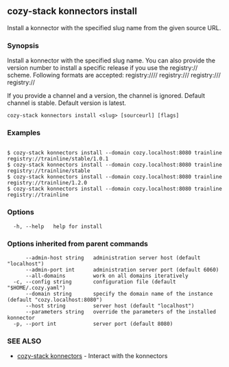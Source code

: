 ## cozy-stack konnectors install

Install a konnector with the specified slug name
from the given source URL.

### Synopsis


Install a konnector with the specified slug name. You can also provide the
version number to install a specific release if you use the registry:// scheme.
Following formats are accepted:
	registry://<konnector>/<channel>/<version>
	registry://<konnector>/<channel>
	registry://<konnector>/<version>
	registry://<konnector>

If you provide a channel and a version, the channel is ignored.
Default channel is stable.
Default version is latest.


```
cozy-stack konnectors install <slug> [sourceurl] [flags]
```

### Examples

```

$ cozy-stack konnectors install --domain cozy.localhost:8080 trainline registry://trainline/stable/1.0.1
$ cozy-stack konnectors install --domain cozy.localhost:8080 trainline registry://trainline/stable
$ cozy-stack konnectors install --domain cozy.localhost:8080 trainline registry://trainline/1.2.0
$ cozy-stack konnectors install --domain cozy.localhost:8080 trainline registry://trainline

```

### Options

```
  -h, --help   help for install
```

### Options inherited from parent commands

```
      --admin-host string   administration server host (default "localhost")
      --admin-port int      administration server port (default 6060)
      --all-domains         work on all domains iteratively
  -c, --config string       configuration file (default "$HOME/.cozy.yaml")
      --domain string       specify the domain name of the instance (default "cozy.localhost:8080")
      --host string         server host (default "localhost")
      --parameters string   override the parameters of the installed konnector
  -p, --port int            server port (default 8080)
```

### SEE ALSO

* [cozy-stack konnectors](cozy-stack_konnectors.md)	 - Interact with the konnectors

